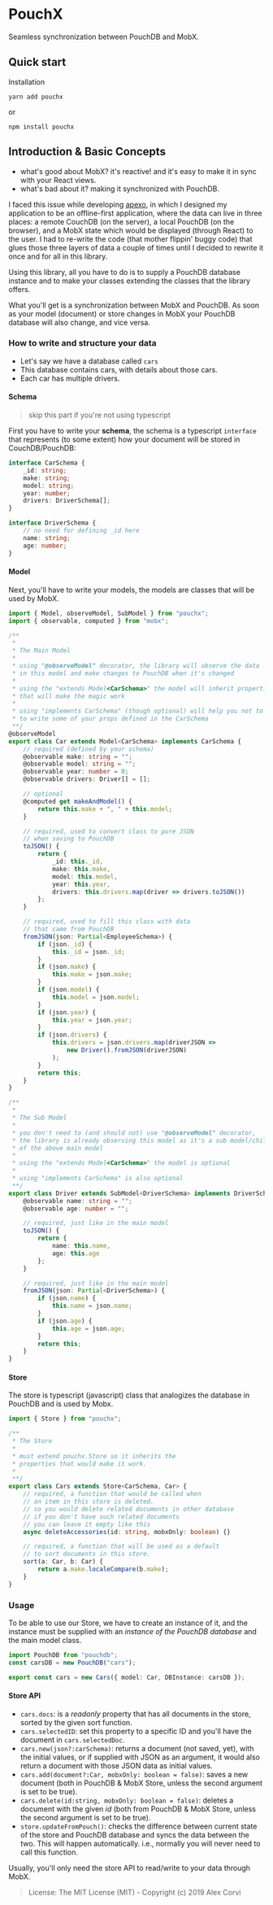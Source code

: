 # PouchX

Seamless synchronization between PouchDB and MobX.

## Quick start

Installation

```
yarn add pouchx
```

or

```
npm install pouchx
```

## Introduction & Basic Concepts

-   what's good about MobX? it's reactive! and it's easy to make it in sync with your React views.
-   what's bad about it? making it synchronized with PouchDB.

I faced this issue while developing [apexo](https://apexo.app), in which I designed my application to be an offline-first application, where the data can live in three places: a remote CouchDB (on the server), a local PouchDB (on the browser), and a MobX state which would be displayed (through React) to the user. I had to re-write the code (that mother flippin' buggy code) that glues those three layers of data a couple of times until I decided to rewrite it once and for all in this library.

Using this library, all you have to do is to supply a PouchDB database instance and to make your classes extending the classes that the library offers.

What you'll get is a synchronization between MobX and PouchDB. As soon as your model (document) or store changes in MobX your PouchDB database will also change, and vice versa.

### How to write and structure your data

-   Let's say we have a database called `cars`
-   This database contains cars, with details about those cars.
-   Each car has multiple drivers.

#### Schema

> skip this part if you're not using typescript

First you have to write your **schema**, the schema is a typescript `interface` that represents (to some extent) how your document will be stored in CouchDB/PouchDB:

```typescript
interface CarSchema {
	_id: string;
	make: string;
	model: string;
	year: number;
	drivers: DriverSchema[];
}

interface DriverSchema {
	// no need for defining _id here
	name: string;
	age: number;
}
```

#### Model

Next, you'll have to write your models, the models are classes that will be used by MobX.

```typescript
import { Model, observeModel, SubModel } from "pouchx";
import { observable, computed } from "mobx";

/**
 *
 * The Main Model
 *
 * using "@observeModel" decorator, the library will observe the data
 * in this model and make changes to PouchDB when it's changed
 *
 * using the "extends Model<CarSchema>" the model will inherit properties
 * that will make the magic work
 *
 * using "implements CarSchema" (though optional) will help you not to forget
 * to write some of your props defined in the CarSchema
 **/
@observeModel
export class Car extends Model<CarSchema> implements CarSchema {
	// required (defined by your schema)
	@observable make: string = "";
	@observable model: string = "";
	@observable year: number = 0;
	@observable drivers: Driver[] = [];

	// optional
	@computed get makeAndModel() {
		return this.make + ", " + this.model;
	}

	// required, used to convert class to pure JSON
	// when saving to PouchDB
	toJSON() {
		return {
			_id: this._id,
			make: this.make,
			model: this.model,
			year: this.year,
			drivers: this.drivers.map(driver => drivers.toJSON())
		};
	}

	// required, used to fill this class with data
	// that came from PouchDB
	fromJSON(json: Partial<EmployeeSchema>) {
		if (json._id) {
			this._id = json._id;
		}
		if (json.make) {
			this.make = json.make;
		}
		if (json.model) {
			this.model = json.model;
		}
		if (json.year) {
			this.year = json.year;
		}
		if (json.drivers) {
			this.drivers = json.drivers.map(driverJSON =>
				new Driver().fromJSON(driverJSON)
			);
		}
		return this;
	}
}

/**
 *
 * The Sub Model
 *
 * you don't need to (and should not) use "@observeModel" decorator,
 * the library is already observing this model as it's a sub model/child
 * of the above main model
 *
 * using the "extends Model<CarSchema>" the model is optional
 *
 * using "implements CarSchema" is also optional
 **/
export class Driver extends SubModel<DriverSchema> implements DriverSchema {
	@observable name: string = "";
	@observable age: number = "";

	// required, just like in the main model
	toJSON() {
		return {
			name: this.name,
			age: this.age
		};
	}

	// required, just like in the main model
	fromJSON(json: Partial<DriverSchema>) {
		if (json.name) {
			this.name = json.name;
		}
		if (json.age) {
			this.age = json.age;
		}
		return this;
	}
}
```

#### Store

The store is typescript (javascript) class that analogizes the database in PouchDB and is used by Mobx.

```typescript
import { Store } from "pouchx";

/**
 * The Store
 *
 * must extend pouchx.Store so it inherits the
 * properties that would make it work.
 *
 **/
export class Cars extends Store<CarSchema, Car> {
	// required, a function that would be called when
	// an item in this store is deleted.
	// so you would delete related documents in other database
	// if you don't have such related documents
	// you can leave it empty like this
	async deleteAccessories(id: string, mobxOnly: boolean) {}

	// required, a function that will be used as a default
	// to sort documents in this store.
	sort(a: Car, b: Car) {
		return a.make.localeCompare(b.make);
	}
}
```

### Usage

To be able to use our Store, we have to create an instance of it, and the instance must be supplied with an _instance of the PouchDB database_ and the main model class.

```typescript
import PouchDB from "pouchdb";
const carsDB = new PouchDB("cars");

export const cars = new Cars({ model: Car, DBInstance: carsDB });
```

#### Store API

-   `cars.docs`: is a _readonly_ property that has all documents in the store, sorted by the given sort function.
-   `cars.selectedID`: set this property to a specific ID and you'll have the document in `cars.selectedDoc`.
-   `cars.new(json?:carSchema)`: returns a document (not saved, yet), with the initial values, or if supplied with JSON as an argument, it would also return a document with those JSON data as initial values.
-   `cars.add(document?:Car, mobxOnly: boolean = false)`: saves a new document (both in PouchDB & MobX Store, unless the second argument is set to be true).
-   `cars.delete(id:string, mobxOnly: boolean = false)`: deletes a document with the given _id_ (both from PouchDB & MobX Store, unless the second argument is set to be true).
-   `store.updateFromPouch()`: checks the difference between current state of the store and PouchDB database and syncs the data between the two. This will happen automatically. i.e., normally you will never need to call this function.

Usually, you'll only need the store API to read/write to your data through MobX.

> License: The MIT License (MIT) - Copyright (c) 2019 Alex Corvi
